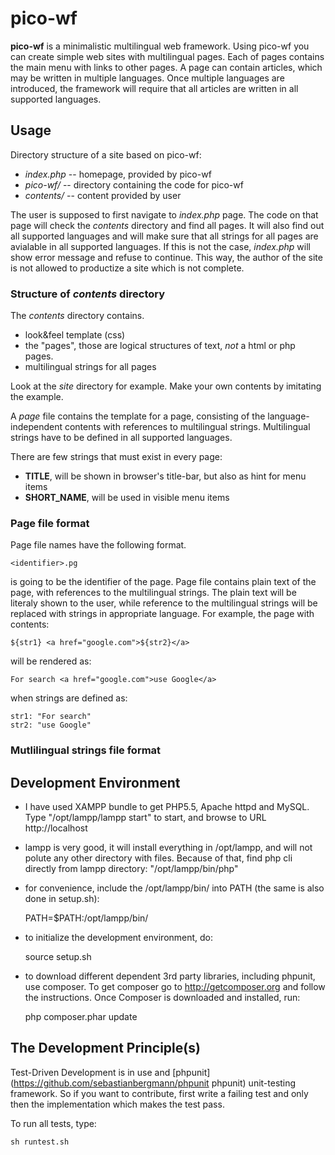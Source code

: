 pico-wf
=======

__pico-wf__ is a minimalistic multilingual web framework. Using pico-wf you can create 
simple web sites with multilingual pages. Each of pages contains the main 
menu with links to other pages. A page can contain articles, which may be written in 
multiple languages. Once multiple languages are introduced, the framework will require 
that all articles are written in all supported languages. 

Usage
-----

Directory structure of a site based on pico-wf:  

* *index.php*  -- homepage, provided by pico-wf
* *pico-wf/*   -- directory containing the code for pico-wf
* *contents/*  -- content provided by user

The user is supposed to first navigate to *index.php* page. The code on that page will 
check the *contents* directory and find all pages. It will also find out all supported
languages and will make sure that all strings for all pages are avialable in all 
supported languages. If this is not the case, *index.php* will show error message and
refuse to continue. This way, the author of the site is not allowed to productize 
a site which is not complete. 


### Structure of *contents* directory

The *contents* directory contains. 

* look&feel template (css)
* the "pages", those are logical structures of text, *not* a html or php pages.     
* multilingual strings for all pages

Look at the *site* directory for example. Make your own contents by imitating
the example. 

A *page* file contains the template for a page, consisting of the 
language-independent contents with references to multilingual strings. 
Multilingual strings have to be defined in all supported languages. 

There are few strings that must exist in every page: 

* __TITLE__, will be shown in browser's title-bar, but also as hint for menu items
* __SHORT_NAME__, will be used in visible menu items


### Page file format

Page file names have the following format. 

    <identifier>.pg
    
<identifier> is going to be the identifier of the page. Page file contains 
plain text of the page, with references to the multilingual strings. The plain 
text will be literaly shown to the user, while reference to the multilingual strings
will be replaced with strings in appropriate language. For example, the page with 
contents: 


    ${str1} <a href="google.com">${str2}</a> 

will be rendered as: 

    For search <a href="google.com">use Google</a>
    
when strings are defined as: 

    str1: "For search"
    str2: "use Google"

### Mutlilingual strings file format



Development Environment
-----------------------

* I have used XAMPP bundle to get PHP5.5, Apache httpd and MySQL.
  Type "/opt/lampp/lampp start" to start, and browse to URL http://localhost

* lampp is very good, it will install everything in /opt/lampp, and will
  not polute any other directory with files. Because of that, find php
  cli directly from lampp directory: "/opt/lampp/bin/php"

* for convenience, include the /opt/lampp/bin/ into PATH (the same is 
  also done in setup.sh): 

    PATH=$PATH:/opt/lampp/bin/

* to initialize the development environment, do:

    source setup.sh

* to download different dependent 3rd party libraries, including phpunit, 
  use composer. To get composer go to http://getcomposer.org and follow the 
  instructions. Once Composer is downloaded and installed, run: 

    php composer.phar update


The Development Principle(s)
----------------------------

Test-Driven Development is in use and [phpunit](https://github.com/sebastianbergmann/phpunit phpunit) 
unit-testing framework. So if you want to contribute, first write a failing test
and only then the implementation which makes the test pass. 

To run all tests, type:

    sh runtest.sh     
